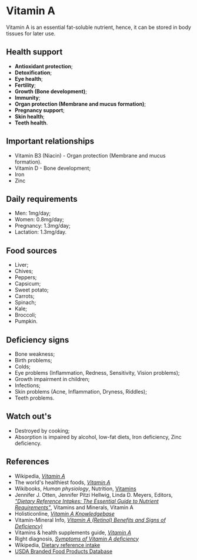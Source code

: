 # Vitamin A
Vitamin A is an essential fat-soluble nutrient, hence, it can be stored in body tissues for later use.

## Health support
- __Antioxidant protection__;
- __Detoxification__;
- __Eye health__;
- __Fertility__;
- __Growth (Bone development)__;
- __Immunity__;
- __Organ protection (Membrane and mucus formation)__;
- __Pregnancy support__;
- __Skin health__;
- __Teeth health__.

## Important relationships
- Vitamin B3 (Niacin) - Organ protection (Membrane and mucus formation).
- Vitamin D - Bone development;
- Iron
- Zinc

## Daily requirements
- Men: 1mg/day;
- Women: 0.8mg/day;
- Pregnancy: 1.3mg/day;
- Lactation: 1.3mg/day.

## Food sources
- Liver;
- Chives;
- Peppers;
- Capsicum;
- Sweet potato;
- Carrots;
- Spinach;
- Kale;
- Broccoli;
- Pumpkin.

## Deficiency signs
- Bone weakness;
- Birth problems;
- Colds;
- Eye problems (Inflammation, Redness, Sensitivity, Vision problems);
- Growth impairment in children;
- Infections;
- Skin problems (Acne, Inflammation, Dryness, Riddles);
- Teeth problems.

## Watch out's
- Destroyed by cooking;
- Absorption is impaired by alcohol, low-fat diets, Iron deficiency, Zinc deficiency.

## References
- Wikipedia, [_Vitamin A_](https://en.wikipedia.org/wiki/Vitamin_A)
- The world's healthiest foods, [_Vitamin A_](http://www.whfoods.com/genpage.php?tname=nutrient&dbid=106)
- Wikibooks, _Human physiology_, Nutrition, [Vitamins](https://en.Wikibooks.org/wiki/Human_Physiology/Nutrition#Vitamins)
- Jennifer J. Otten, Jennifer Pitzi Hellwig, Linda D. Meyers, Editors, [_"Dietary Reference Intakes: The Essential Guide to Nutrient Requirements"_](https://www.amazon.com/Dietary-Reference-Intakes-Essential-Requirements/dp/0309157420), Vitamins and Minerals, Vitamin A
- Holisticonline, [_Vitamin A Knowledgebase_](http://1stholistic.com/Nutrition/vkb/kb_vit_a.htm)
- Vitamin-Mineral Info, [_Vitamin A (Retinol) Benefits and Signs of Deficiency)_](http://www.vitamin-mineral-info.com/vitamin-a-retinol-benefits-signs-of-deficiency.php)
- Vitamins & health supplements guide, [_Vitamin A_](http://www.vitamins-supplements.org/vitamin-A.php)
- Right diagnosis, [_Symptoms of Vitamin A deficiency_](http://www.rightdiagnosis.com/v/vitamin_a_deficiency/symptoms.htm)
- Wikipedia, [Dietary reference intake](https://en.wikipedia.org/wiki/Dietary_Reference_Intake#Vitamins_and_minerals)
- [USDA Branded Food Products Database](https://ndb.nal.usda.gov/ndb/nutrients/report/nutrientsfrm?max=1000&offset=0&totCount=0&nutrient1=320&nutrient2=&nutrient3=&subset=0&sort=c&measureby=g)